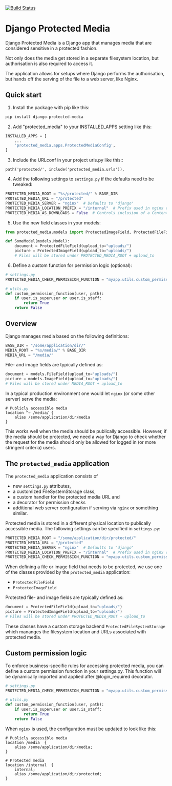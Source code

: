[![Build Status](https://app.travis-ci.com/cobusc/django-protected-media.svg?branch=master)](https://app.travis-ci.com/cobusc/django-protected-media)


Django Protected Media
======================

Django Protected Media is a Django app that manages media that are considered
sensitive in a protected fashion.

Not only does the media get stored in a separate filesystem location, but authorisation
is also required to access it.

The application allows for setups where Django performs the authorisation, but
hands off the serving of the file to a web server, like Nginx.

Quick start
-----------

1. Install the package with pip like this:
```bash
pip install django-protected-media
```

2. Add "protected_media" to your INSTALLED_APPS setting like this:
```python
INSTALLED_APPS = [
    ...
    'protected_media.apps.ProtectedMediaConfig',
]
```

3. Include the URLconf in your project urls.py like this::
```
path('protected/', include('protected_media.urls')),
```

4. Add the following settings to `settings.py` if the defaults need to be tweaked:
```python
PROTECTED_MEDIA_ROOT = "%s/protected/" % BASE_DIR
PROTECTED_MEDIA_URL = "/protected"
PROTECTED_MEDIA_SERVER = "nginx"  # Defaults to "django"
PROTECTED_MEDIA_LOCATION_PREFIX = "/internal"  # Prefix used in nginx config
PROTECTED_MEDIA_AS_DOWNLOADS = False  # Controls inclusion of a Content-Disposition header
```

5. Use the new field classes in your models:
```python
from protected_media.models import ProtectedImageField, ProtectedFileField

def SomeModel(models.Model):
    document = ProtectedFileField(upload_to="uploads/")
    picture = ProtectedImageField(upload_to="uploads/")
    # Files will be stored under PROTECTED_MEDIA_ROOT + upload_to
```

6. Define a custom function for permission logic (optional):
```python
# settings.py
PROTECTED_MEDIA_CHECK_PERMISSION_FUNCTION = "myapp.utils.custom_permission_function"

# utils.py
def custom_permission_function(user, path):
    if user.is_superuser or user.is_staff:
        return True
    return False
```

Overview
--------

Django manages media based on the following definitions:
```python
BASE_DIR = "/some/application/dir/"
MEDIA_ROOT = "%s/media/" % BASE_DIR
MEDIA_URL = "/media/"
```

File- and image fields are typically defined as:
```python
document = models.FileField(upload_to="uploads/")
picture = models.ImageField(upload_to="uploads/")
# Files will be stored under MEDIA_ROOT + upload_to
```

In a typical production environment one would let `nginx` (or some other server) serve the media:
```
# Publicly accessible media
location ^~ /media/ {
    alias /some/application/dir/media
}
```

This works well when the media should be publically accessible. However, if the media should be protected, we need a way
for Django to check whether the request for the media should only be allowed for logged in (or more stringent criteria)
users.

The `protected_media` application
--------------------------------
The `protected_media` application consists of
* new `settings.py` attributes,
* a customized FileSystemStorage class,
* a custom handler for the protected media URL and
* a decorator for permission checks
* additional web server configuration if serving via `nginx` or something similar.

Protected media is stored in a different physical location to publically accessible media. The following settings can be
specified in `settings.py`:

```python
PROTECTED_MEDIA_ROOT = "/some/application/dir/protected/"
PROTECTED_MEDIA_URL = "/protected"
PROTECTED_MEDIA_SERVER = "nginx"  # Defaults to "django"
PROTECTED_MEDIA_LOCATION_PREFIX = "/internal"  # Prefix used in nginx config
PROTECTED_MEDIA_CHECK_PERMISSION_FUNCTION = "myapp.utils.custom_permission_function"  # Optional
```

When defining a file or image field that needs to be protected, we use one of the
classes provided by the `protected_media` application:

* `ProtectedFileField`
* `ProtectedImageField`

Protected file- and image fields are typically defined as:

```python
document = ProtectedFileField(upload_to="uploads/")
picture = ProtectedImageField(upload_to="uploads/")
# Files will be stored under PROTECTED_MEDIA_ROOT + upload_to
```

These classes have a custom storage backend `ProtectedFileSystemStorage` which mananges the filesystem location and URLs
associated with protected media.

Custom permission logic
--------------------------------
To enforce business-specific rules for accessing protected media, you can define a custom permission function in your
settings.py. This function will be dynamically imported and applied after @login_required decorator.

```python
# settings.py
PROTECTED_MEDIA_CHECK_PERMISSION_FUNCTION = "myapp.utils.custom_permission_function"

# utils.py
def custom_permission_function(user, path):
    if user.is_superuser or user.is_staff:
        return True
    return False
```

When `nginx` is used, the configuration must be updated to look like this:
```
# Publicly accessible media
location /media  {
    alias /some/application/dir/media;
}

# Protected media
location /internal  {
    internal;
    alias /some/application/dir/protected;
}
```

